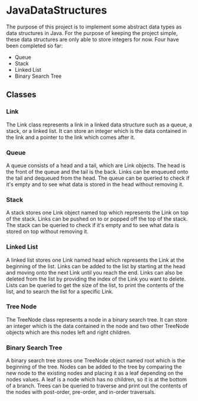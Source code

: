 # JavaDataStructures
The purpose of this project is to implement some abstract data types as data structures in Java. For the purpose of keeping the project simple, these data structures are only able to store integers for now. Four have been completed so far:

- Queue
- Stack
- Linked List
- Binary Search Tree

## Classes

### Link
The Link class represents a link in a linked data structure such as a queue, a stack, or a linked list. It can store an integer which is the data contained in the link and a pointer to the link which comes after it.

### Queue
A queue consists of a head and a tail, which are Link objects. The head is the front of the queue and the tail is the back. Links can be enqueued onto the tail and dequeued from the head. The queue can be queried to check if it's empty and to see what data is stored in the head without removing it.

### Stack
A stack stores one Link object named top which represents the Link on top of the stack. Links can be pushed on to or popped off the top of the stack. The stack can be queried to check if it's empty and to see what data is stored on top without removing it.

### Linked List
A linked list stores one Link named head which represents the Link at the beginning of the list. Links can be added to the list by starting at the head and moving onto the next Link until you reach the end. Links can also be deleted from the list by providing the index of the Link you want to delete. Lists can be queried to get the size of the list, to print the contents of the list, and to search the list for a specific Link.

### Tree Node
The TreeNode class represents a node in a binary search tree. It can store an integer which is the data contained in the node and two other TreeNode objects which are this nodes left and right children.

### Binary Search Tree
A binary search tree stores one TreeNode object named root which is the beginning of the tree. Nodes can be added to the tree by comparing the new node to the existing nodes and placing it as a leaf depending on the nodes values. A leaf is a node which has no children, so it is at the bottom of a branch. Trees can be queried to traverse and print out the contents of the nodes with post-order, pre-order, and in-order traversals. 